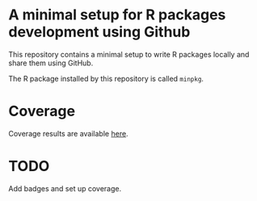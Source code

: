 # A minimal setup for R packages development using Github

This repository contains a minimal setup to write R packages locally and share them using GitHub.

The R package installed by this repository is called `minpkg`.

# Coverage

Coverage results are available [here](coverage/coverage.html).

# TODO

Add badges and set up coverage.
